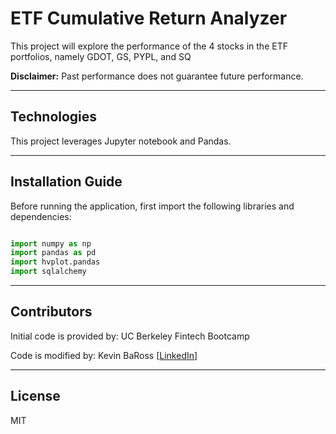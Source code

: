 # ETF Cumulative Return Analyzer
This project will explore the performance of the 4 stocks in the ETF portfolios, namely GDOT, GS, PYPL, and SQ

**Disclaimer:** Past performance does not guarantee future performance.

---

## Technologies

This project leverages Jupyter notebook and Pandas.

---

## Installation Guide

Before running the application, first import the following libraries and dependencies:

```python

import numpy as np
import pandas as pd
import hvplot.pandas
import sqlalchemy
```

---

## Contributors

Initial code is provided by: UC Berkeley Fintech Bootcamp

Code is modified by: Kevin BaRoss [[LinkedIn](https://www.linkedin.com/in/kevin-baross/)]


---
## License
MIT
